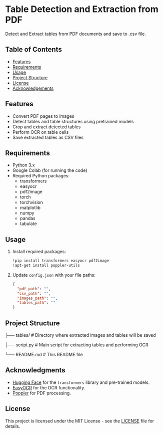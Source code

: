 # Table Detection and Extraction from PDF

Detect and Extract tables from PDF documents and save to .csv file.

## Table of Contents

- [Features](#features)
- [Requirements](#requirements)
- [Usage](#usage)
- [Project Structure](#project-structure)
- [License](#license)
- [Acknowledgements](#acknowledgements)

## Features

- Convert PDF pages to images
- Detect tables and table structures using pretrained models
- Crop and extract detected tables
- Perform OCR on table cells
- Save extracted tables as CSV files
  
## Requirements

- Python 3.x
- Google Colab (for running the code)
- Required Python packages:
  - transformers
  - easyocr
  - pdf2image
  - torch
  - torchvision
  - matplotlib
  - numpy
  - pandas
  - tabulate
    
## Usage

1. Install required packages:

    ```bash
    !pip install transformers easyocr pdf2image
    !apt-get install poppler-utils
    ```

2. Update `config.json` with your file paths:

    ```json
    {
      "pdf_path": "",
      "csv_path": "",
      "images_path": "",
      "tables_path": ""
    }
    ```
        
## Project Structure

├── tables/ # Directory where extracted images and tables will be saved

├── script.py # Main script for extracting tables and performing OCR

└── README.md # This README file

## Acknowledgments

- [Hugging Face](https://huggingface.co/) for the `transformers` library and pre-trained models.
- [EasyOCR](https://github.com/JaidedAI/EasyOCR) for the OCR functionality.
- [Poppler](https://poppler.freedesktop.org/) for PDF processing.

## License

This project is licensed under the MIT License - see the [LICENSE](LICENSE) file for details.
